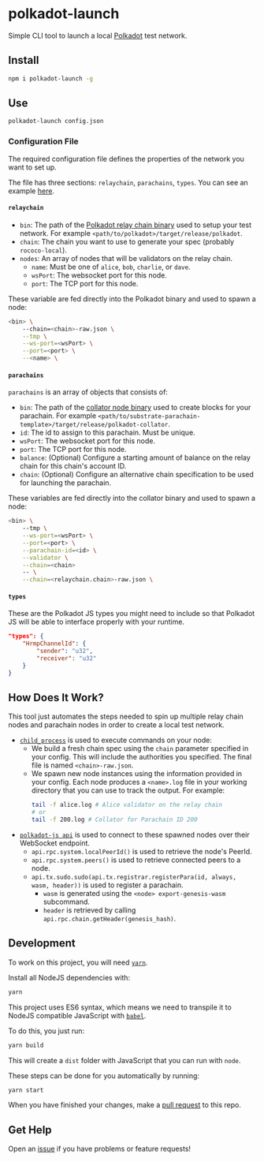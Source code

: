 # polkadot-launch
 Simple CLI tool to launch a local [Polkadot](https://github.com/paritytech/polkadot/) test network.

## Install

```bash
npm i polkadot-launch -g
```

## Use

```bash
polkadot-launch config.json
```

### Configuration File

The required configuration file defines the properties of the network you want to set up.

The file has three sections: `relaychain`, `parachains`, `types`. You can see an example [here](config.json).

#### `relaychain`

* `bin`: The path of the [Polkadot relay chain binary](https://github.com/paritytech/polkadot/) used to setup your test network. For example `<path/to/polkadot>/target/release/polkadot`.
* `chain`: The chain you want to use to generate your spec (probably `rococo-local`).
* `nodes`: An array of nodes that will be validators on the relay chain.
	* `name`: Must be one of `alice`, `bob`, `charlie`, or `dave`.
	* `wsPort`: The websocket port for this node.
	* `port`: The TCP port for this node.

These variable are fed directly into the Polkadot binary and used to spawn a node:

```bash
<bin> \
	--chain=<chain>-raw.json \
	--tmp \
	--ws-port=<wsPort> \
	--port=<port> \
	--<name> \
```

#### `parachains`

`parachains` is an array of objects that consists of:

* `bin`: The path of the [collator node binary](https://github.com/substrate-developer-hub/substrate-parachain-template) used to create blocks for your parachain. For example `<path/to/substrate-parachain-template>/target/release/polkadot-collator`.
* `id`: The id to assign to this parachain. Must be unique.
* `wsPort`: The websocket port for this node.
* `port`: The TCP port for this node.
* `balance`: (Optional) Configure a starting amount of balance on the relay chain for this chain's account ID.
* `chain`: (Optional) Configure an alternative chain specification to be used for launching the parachain.

These variables are fed directly into the collator binary and used to spawn a node:

```bash
<bin> \
	--tmp \
	--ws-port=<wsPort> \
	--port=<port> \
	--parachain-id=<id> \
	--validator \
	--chain=<chain>
	-- \
	--chain=<relaychain.chain>-raw.json \
```

#### `types`

These are the Polkadot JS types you might need to include so that Polkadot JS will be able to interface properly
with your runtime.

```json
"types": {
	"HrmpChannelId": {
		"sender": "u32",
		"receiver": "u32"
	}
}
```

## How Does It Work?

This tool just automates the steps needed to spin up multiple relay chain nodes and parachain nodes in order to create a local test network.

* [`child_process`](https://nodejs.org/api/child_process.html) is used to execute commands on your node:
	* We build a fresh chain spec using the `chain` parameter specified in your config. This will include the authorities you specified. The final file is named `<chain>-raw.json`.
	* We spawn new node instances using the information provided in your config. Each node produces a `<name>.log` file in your working directory that you can use to track the output. For example:
		```bash
		tail -f alice.log # Alice validator on the relay chain
		# or
		tail -f 200.log # Collator for Parachain ID 200
		```
* [`polkadot-js api`](https://polkadot.js.org/api/) is used to connect to these spawned nodes over their WebSocket endpoint.
	* `api.rpc.system.localPeerId()` is used to retrieve the node's PeerId.
	* `api.rpc.system.peers()` is used to retrieve connected peers to a node.
	* `api.tx.sudo.sudo(api.tx.registrar.registerPara(id, always, wasm, header))` is used to register a parachain.
		* `wasm` is generated using the `<node> export-genesis-wasm` subcommand.
		* `header` is retrieved by calling `api.rpc.chain.getHeader(genesis_hash)`.

## Development

To work on this project, you will need [`yarn`](https://yarnpkg.com/).

Install all NodeJS dependencies with:

```bash
yarn
```

This project uses ES6 syntax, which means we need to transpile it to NodeJS compatible JavaScript with [`babel`](https://babeljs.io/).

To do this, you just run:

```bash
yarn build
```

This will create a `dist` folder with JavaScript that you can run with `node`.

These steps can be done for you automatically by running:

```bash
yarn start
```

When you have finished your changes, make a [pull request](https://github.com/shawntabrizi/polkadot-launch/pulls) to this repo.

## Get Help

Open an [issue](https://github.com/shawntabrizi/polkadot-launch/issues) if you have problems or feature requests!
